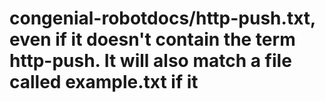 # congenial-robotdocs/http-push.txt, even if it doesn't contain the term http-push. It will also match a file called example.txt if it
